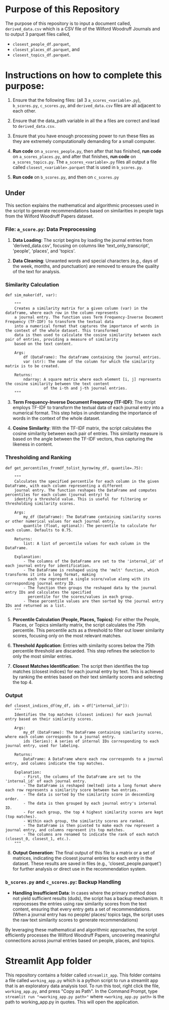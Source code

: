

# Purpose of this Repository

The purpose of this repository is to input a document called, `derived_data.csv` which is a CSV file of the Wilford Woodruff Journals and to output 3 parquet files called, 

 - `closest_people_df.parquet`,
 - `closest_places_df.parquet`, and
 - `closest_topics_df.parquet`.

 # Instructions on how to complete this purpose:

1. Ensure that the following files: (all 3 `a_scores_<variable>.py`), `b_scores.py`, `c_scores.py`, and `derived_data.csv` files are all adjacent to each other.

2. Ensure that the data_path variable in all the a files are correct and lead to `derived_data.csv`.

3. Ensure that you have enough processing power to run these files as they are extremely computationally demanding for a small computer.

4. **Run code** on `a_scores_people.py`, then after that has finished, **run code** on `a_scores_places.py`, and after that finishes, **run code** on `a_scores_topics.py`. The `a_scores_<variable>.py` files all output a file called `closest_<variable>.parquet` that is used in `b_scores.py`.

5. **Run code** on `b_scores.py`, and then on `c_scores.py`


## Under

This section explains the mathematical and algorithmic processes used in the script to generate recommendations based on similarities in people tags from the Wilford Woodruff Papers dataset.

### File: `a_score.py`: Data Preprocessing

1. **Data Loading**: The script begins by loading the journal entries from 'derived_data.csv', focusing on columns like 'text_only_transcript', 'people', 'places', and 'topics'.

2. **Data Cleaning**: Unwanted words and special characters (e.g., days of the week, months, and punctuation) are removed to ensure the quality of the text for analysis.

### Similarity Calculation

```{python}
def sim_maker(df, var):

    """
    Creates a similarity matrix for a given column (var) in the dataframe, where each row in the column represents
    a journal entry. The function uses Term Frequency-Inverse Document Frequency (TF-IDF) to transform the textual data
    into a numerical format that captures the importance of words in the context of the whole dataset. This transformed
    data is then used to calculate the cosine similarity between each pair of entries, providing a measure of similarity
    based on the text content.

    Args:
        df (DataFrame): The dataframe containing the journal entries.
        var (str): The name of the column for which the similarity matrix is to be created.

    Returns:
        ndarray: A square matrix where each element [i, j] represents the cosine similarity between the text content
                 of the i-th and j-th journal entries.
    """
```

3. **Term Frequency-Inverse Document Frequency (TF-IDF)**: The script employs TF-IDF to transform the textual data of each journal entry into a numerical format. This step helps in understanding the importance of words in the context of the whole dataset.

4. **Cosine Similarity**: With the TF-IDF matrix, the script calculates the cosine similarity between each pair of entries. This similarity measure is based on the angle between the TF-IDF vectors, thus capturing the likeness in content.

### Thresholding and Ranking

```{python}
def get_percentiles_fromdf_tolist_byrow(my_df, quantile=.75):

    """
    Calculates the specified percentile for each column in the given DataFrame, with each column representing a different 
    journal entry. The function reshapes the DataFrame and computes percentiles for each column (journal entry) to
    identify a threshold value. This is useful for filtering or thresholding similarity scores.

    Args:
        my_df (DataFrame): The DataFrame containing similarity scores or other numerical values for each journal entry.
        quantile (float, optional): The percentile to calculate for each column. Defaults to 0.75.

    Returns:
        list: A list of percentile values for each column in the DataFrame.

    Explanation:
        - The columns of the DataFrame are set to the 'internal_id' of each journal entry for identification.
        - The DataFrame is reshaped using the 'melt' function, which transforms it into a long format, making 
          each row represent a single score/value along with its corresponding journal entry ID.
        - The function then groups the reshaped data by the journal entry IDs and calculates the specified 
          percentile for the scores/values in each group.
        - These percentile values are then sorted by the journal entry IDs and returned as a list.
    """
```

5. **Percentile Calculation (People, Places, Topics)**: For either the People, Places, or Topics similarity matrix, the script calculates the 75th percentile. This percentile acts as a threshold to filter out lower similarity scores, focusing only on the most relevant matches.

6. **Threshold Application**: Entries with similarity scores below the 75th percentile threshold are discarded. This step refines the selection to only the most similar entries.

7. **Closest Matches Identification**: The script then identifies the top matches (closest indices) for each journal entry by text. This is achieved by ranking the entries based on their text similarity scores and selecting the top 4.

### Output
```{python}
def closest_indices_df(my_df, ids = df["internal_id"]):
    """
    Identifies the top matches (closest indices) for each journal entry based on their similarity scores.

    Args:
        my_df (DataFrame): The DataFrame containing similarity scores, where each column corresponds to a journal entry.
        ids (Series): A series of internal IDs corresponding to each journal entry, used for labeling.

    Returns:
        DataFrame: A DataFrame where each row corresponds to a journal entry, and columns indicate the top matches.

    Explanation:
        - First, the columns of the DataFrame are set to the 'internal_id' of each journal entry.
        - The DataFrame is reshaped (melted) into a long format where each row represents a similarity score between two entries.
        - The data is sorted by the similarity score in descending order.
        - The data is then grouped by each journal entry's internal ID.
        - For each group, the top 4 highest similarity scores are kept (top matches).
        - Within each group, the similarity scores are ranked.
        - The DataFrame is then pivoted to make each row represent a journal entry, and columns represent its top matches.
        - The columns are renamed to indicate the rank of each match (closest_0, closest_1, etc.).
    """
```

8. **Output Generation**: The final output of this file is a matrix or a set of matrices, indicating the closest journal entries for each entry in the dataset. These results are saved in files (e.g., 'closest_people.parquet') for further analysis or direct use in the recommendation system.

### `b_scores.py` and `c_scores.py`: Backup Handling

- **Handling Insufficient Data**: In cases where the primary method does not yield sufficient results (duds), the script has a backup mechanism. It reprocesses the entries using raw similarity scores from the text content, ensuring that every entry gets a set of recommendations. (When a journal entry has no people/ places/ topics tags, the script uses the raw text similarity scores to generate recommendations)

By leveraging these mathematical and algorithmic approaches, the script efficiently processes the Wilford Woodruff Papers, uncovering meaningful connections across journal entries based on people, places, and topics.


# Streamlit App folder

This repository contains a folder called `streamlit_app`. This folder contains a file called `working_app.py` which is a python script to run a streamlit app that is an exploratory data analysis tool. To run this tool, right click the file, `working_app.py`, and press "Copy as Path". In the Command Prompt, type `streamlit run "<working_app.py path>"` where `<working_app.py path>` is the path to working_app.py in quotes. This will open the application.